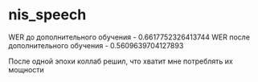 # nis_speech

WER до дополнительного обучения - 0.6617752326413744
WER после дополнительного обучения - 0.5609639704127893

После одной эпохи коллаб решил, что хватит мне потреблять их мощности
